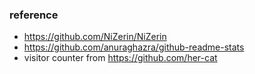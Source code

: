 ### reference
* https://github.com/NiZerin/NiZerin
* https://github.com/anuraghazra/github-readme-stats
* visitor counter from https://github.com/her-cat
